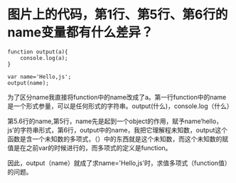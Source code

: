 # 图片上的代码，第1行、第5行、第6行的name变量都有什么差异？

```
function output(a){
    console.log(a);
}

var name='Hello,js';
output(name);
```

为了区分name我直接将function中的name改成了a。第一行function中的name是一个形式参量，可以是任何形式的字符串。output(什么)，console.log（什么）

第5.6行的name,第5行，name先是起到一个object的作用，赋予name‘hello，js’的字符串形式，第6行，output中的name，我把它理解程未知数，output这个函数是含一个未知数的多项式，（）中的东西就是这个未知数，而这个未知数的赋值是在之前var的时候进行的，而多项式的定义是function。

因此，output（name）就成了求name='Hello,js'时，求值多项式（function值）的问题。
